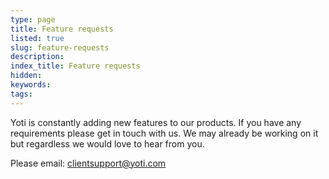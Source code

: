 ```yaml
---
type: page
title: Feature requests
listed: true
slug: feature-requests
description: 
index_title: Feature requests
hidden: 
keywords: 
tags: 
---
```


Yoti is constantly adding new features to our products. If you have any requirements please get in touch with us. We may already be working on it but regardless we would love to hear from you.

Please email: [clientsupport@yoti.com](mailto:clientsupport@yoti.com)